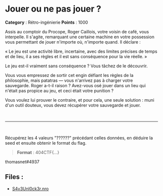 # Jouer ou ne pas jouer ?

**Category** : Rétro-ingénierie
**Points** : 1000

Assis au comptoir du Procope, Roger Caillois, votre voisin de café, vous interpelle. Il s'agite, remarquant une certaine machine en votre possession vous permettant de jouer n'importe où, n'importe quand. Il déclare : 

« Le jeu est une activité libre, incertaine, avec des limites précises de temps et de lieu, il a ses règles et il est sans conséquence pour la vie réelle. »

Le jeu est-il vraiment sans conséquence ? Vous tâchez de le découvrir.

Vous vous empressez de sortir cet engin défiant les règles de la philosophie, mais patatras — vous n'arrivez pas à charger votre sauvegarde. Roger a-t-il raison ? Avez-vous osé jouer dans un lieu qui n'était pas propice au jeu, et ceci était votre punition ?

Vous voulez lui prouver le contraire, et pour cela, une seule solution : muni d'un outil douteux, vous devez récupérer votre sauvegarde et jouer.

<p class="space">&nbsp;</p>

***
<p class="space">&nbsp;</p>
Récupérez les 4 valeurs "??????" précédant celles données, en déduire la seed et ensuite obtenir le format du flag.

> **Format** : 404CTF{...}

<div class="author">thomasnet#4937</div>

## Files : 
 - [S4v3Unl0ck3r.nro](./S4v3Unl0ck3r.nro)



